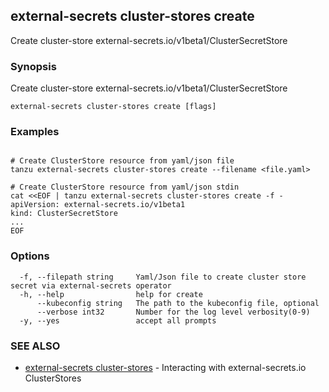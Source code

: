 ## external-secrets cluster-stores create

Create cluster-store external-secrets.io/v1beta1/ClusterSecretStore

### Synopsis

Create cluster-store external-secrets.io/v1beta1/ClusterSecretStore

```
external-secrets cluster-stores create [flags]
```

### Examples

```

# Create ClusterStore resource from yaml/json file
tanzu external-secrets cluster-stores create --filename <file.yaml>

# Create ClusterStore resource from yaml/json stdin 
cat <<EOF | tanzu external-secrets cluster-stores create -f -
apiVersion: external-secrets.io/v1beta1
kind: ClusterSecretStore
...
EOF

```

### Options

```
  -f, --filepath string     Yaml/Json file to create cluster store secret via external-secrets operator
  -h, --help                help for create
      --kubeconfig string   The path to the kubeconfig file, optional
      --verbose int32       Number for the log level verbosity(0-9)
  -y, --yes                 accept all prompts
```

### SEE ALSO

* [external-secrets cluster-stores](external-secrets_cluster-stores.md)	 - Interacting with external-secrets.io ClusterStores

